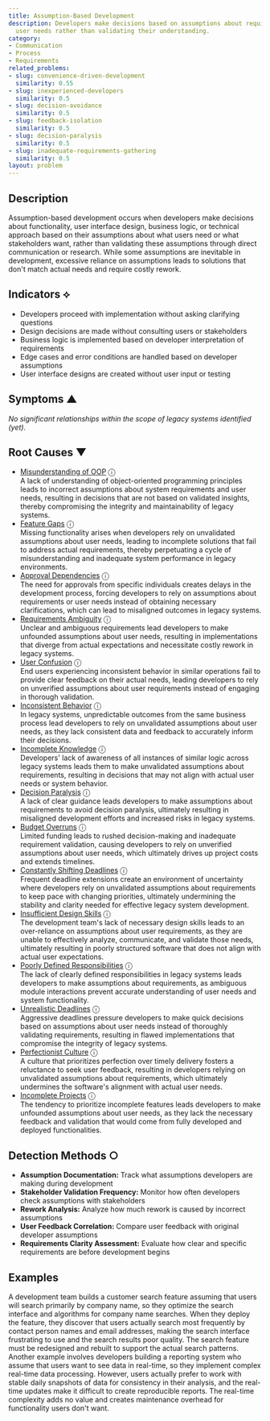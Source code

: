 ```yaml
---
title: Assumption-Based Development
description: Developers make decisions based on assumptions about requirements or
  user needs rather than validating their understanding.
category:
- Communication
- Process
- Requirements
related_problems:
- slug: convenience-driven-development
  similarity: 0.55
- slug: inexperienced-developers
  similarity: 0.5
- slug: decision-avoidance
  similarity: 0.5
- slug: feedback-isolation
  similarity: 0.5
- slug: decision-paralysis
  similarity: 0.5
- slug: inadequate-requirements-gathering
  similarity: 0.5
layout: problem
---
```


## Description

Assumption-based development occurs when developers make decisions about functionality, user interface design, business logic, or technical approach based on their assumptions about what users need or what stakeholders want, rather than validating these assumptions through direct communication or research. While some assumptions are inevitable in development, excessive reliance on assumptions leads to solutions that don't match actual needs and require costly rework.

## Indicators ⟡

- Developers proceed with implementation without asking clarifying questions
- Design decisions are made without consulting users or stakeholders
- Business logic is implemented based on developer interpretation of requirements
- Edge cases and error conditions are handled based on developer assumptions
- User interface designs are created without user input or testing

## Symptoms ▲

*No significant relationships within the scope of legacy systems identified (yet).*

## Root Causes ▼
- [Misunderstanding of OOP](misunderstanding-of-oop.md) <span class="info-tooltip" title="Confidence: 0.443, Strength: 0.908">ⓘ</span>
<br/>  A lack of understanding of object-oriented programming principles leads to incorrect assumptions about system requirements and user needs, resulting in decisions that are not based on validated insights, thereby compromising the integrity and maintainability of legacy systems.
- [Feature Gaps](feature-gaps.md) <span class="info-tooltip" title="Confidence: 0.411, Strength: 0.843">ⓘ</span>
<br/>  Missing functionality arises when developers rely on unvalidated assumptions about user needs, leading to incomplete solutions that fail to address actual requirements, thereby perpetuating a cycle of misunderstanding and inadequate system performance in legacy environments.
- [Approval Dependencies](approval-dependencies.md) <span class="info-tooltip" title="Confidence: 0.399, Strength: 0.784">ⓘ</span>
<br/>  The need for approvals from specific individuals creates delays in the development process, forcing developers to rely on assumptions about requirements or user needs instead of obtaining necessary clarifications, which can lead to misaligned outcomes in legacy systems.
- [Requirements Ambiguity](requirements-ambiguity.md) <span class="info-tooltip" title="Confidence: 0.385, Strength: 0.806">ⓘ</span>
<br/>  Unclear and ambiguous requirements lead developers to make unfounded assumptions about user needs, resulting in implementations that diverge from actual expectations and necessitate costly rework in legacy systems.
- [User Confusion](user-confusion.md) <span class="info-tooltip" title="Confidence: 0.383, Strength: 0.873">ⓘ</span>
<br/>  End users experiencing inconsistent behavior in similar operations fail to provide clear feedback on their actual needs, leading developers to rely on unverified assumptions about user requirements instead of engaging in thorough validation.
- [Inconsistent Behavior](inconsistent-behavior.md) <span class="info-tooltip" title="Confidence: 0.377, Strength: 0.835">ⓘ</span>
<br/>  In legacy systems, unpredictable outcomes from the same business process lead developers to rely on unvalidated assumptions about user needs, as they lack consistent data and feedback to accurately inform their decisions.
- [Incomplete Knowledge](incomplete-knowledge.md) <span class="info-tooltip" title="Confidence: 0.348, Strength: 0.863">ⓘ</span>
<br/>  Developers' lack of awareness of all instances of similar logic across legacy systems leads them to make unvalidated assumptions about requirements, resulting in decisions that may not align with actual user needs or system behavior.
- [Decision Paralysis](decision-paralysis.md) <span class="info-tooltip" title="Confidence: 0.343, Strength: 0.858">ⓘ</span>
<br/>  A lack of clear guidance leads developers to make assumptions about requirements to avoid decision paralysis, ultimately resulting in misaligned development efforts and increased risks in legacy systems.
- [Budget Overruns](budget-overruns.md) <span class="info-tooltip" title="Confidence: 0.341, Strength: 0.923">ⓘ</span>
<br/>  Limited funding leads to rushed decision-making and inadequate requirement validation, causing developers to rely on unverified assumptions about user needs, which ultimately drives up project costs and extends timelines.
- [Constantly Shifting Deadlines](constantly-shifting-deadlines.md) <span class="info-tooltip" title="Confidence: 0.318, Strength: 0.868">ⓘ</span>
<br/>  Frequent deadline extensions create an environment of uncertainty where developers rely on unvalidated assumptions about requirements to keep pace with changing priorities, ultimately undermining the stability and clarity needed for effective legacy system development.
- [Insufficient Design Skills](insufficient-design-skills.md) <span class="info-tooltip" title="Confidence: 0.315, Strength: 0.913">ⓘ</span>
<br/>  The development team's lack of necessary design skills leads to an over-reliance on assumptions about user requirements, as they are unable to effectively analyze, communicate, and validate those needs, ultimately resulting in poorly structured software that does not align with actual user expectations.
- [Poorly Defined Responsibilities](poorly-defined-responsibilities.md) <span class="info-tooltip" title="Confidence: 0.311, Strength: 0.666">ⓘ</span>
<br/>  The lack of clearly defined responsibilities in legacy systems leads developers to make assumptions about requirements, as ambiguous module interactions prevent accurate understanding of user needs and system functionality.
- [Unrealistic Deadlines](unrealistic-deadlines.md) <span class="info-tooltip" title="Confidence: 0.311, Strength: 0.803">ⓘ</span>
<br/>  Aggressive deadlines pressure developers to make quick decisions based on assumptions about user needs instead of thoroughly validating requirements, resulting in flawed implementations that compromise the integrity of legacy systems.
- [Perfectionist Culture](perfectionist-culture.md) <span class="info-tooltip" title="Confidence: 0.309, Strength: 0.848">ⓘ</span>
<br/>  A culture that prioritizes perfection over timely delivery fosters a reluctance to seek user feedback, resulting in developers relying on unvalidated assumptions about requirements, which ultimately undermines the software's alignment with actual user needs.
- [Incomplete Projects](incomplete-projects.md) <span class="info-tooltip" title="Confidence: 0.306, Strength: 0.838">ⓘ</span>
<br/>  The tendency to prioritize incomplete features leads developers to make unfounded assumptions about user needs, as they lack the necessary feedback and validation that would come from fully developed and deployed functionalities.

## Detection Methods ○

- **Assumption Documentation:** Track what assumptions developers are making during development
- **Stakeholder Validation Frequency:** Monitor how often developers check assumptions with stakeholders
- **Rework Analysis:** Analyze how much rework is caused by incorrect assumptions
- **User Feedback Correlation:** Compare user feedback with original developer assumptions
- **Requirements Clarity Assessment:** Evaluate how clear and specific requirements are before development begins

## Examples

A development team builds a customer search feature assuming that users will search primarily by company name, so they optimize the search interface and algorithms for company name searches. When they deploy the feature, they discover that users actually search most frequently by contact person names and email addresses, making the search interface frustrating to use and the search results poor quality. The search feature must be redesigned and rebuilt to support the actual search patterns. Another example involves developers building a reporting system who assume that users want to see data in real-time, so they implement complex real-time data processing. However, users actually prefer to work with stable daily snapshots of data for consistency in their analysis, and the real-time updates make it difficult to create reproducible reports. The real-time complexity adds no value and creates maintenance overhead for functionality users don't want.
